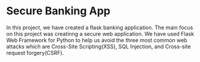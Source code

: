 # Secure Banking App

In this project, we have created a flask banking application. The main focus on this project was creatinng a secure web application. 
We have used Flask Web Framework for Python to help us avoid the three most common web attacks which are Cross-Site Scripting(XSS), SQL Injection,
and Cross-site request forgery(CSRF).

